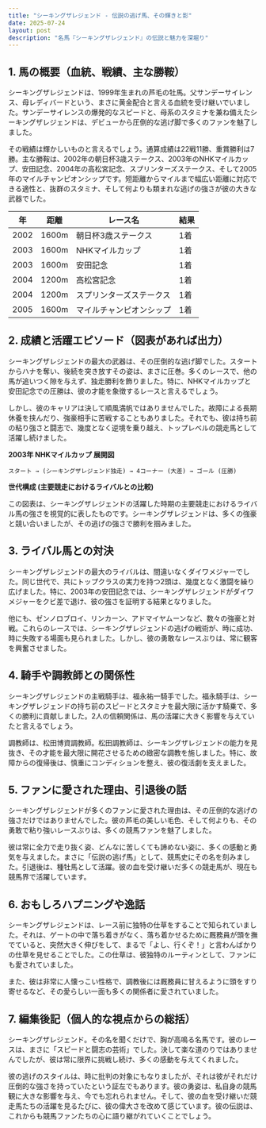 ```yaml
---
title: "シーキングザレジェンド - 伝説の逃げ馬、その輝きと影"
date: 2025-07-24
layout: post
description: "名馬『シーキングザレジェンド』の伝説と魅力を深堀り"
---
```


## 1. 馬の概要（血統、戦績、主な勝鞍）

シーキングザレジェンドは、1999年生まれの芦毛の牡馬。父サンデーサイレンス、母レディバードという、まさに黄金配合と言える血統を受け継いでいました。サンデーサイレンスの爆発的なスピードと、母系のスタミナを兼ね備えたシーキングザレジェンドは、デビューから圧倒的な逃げ脚で多くのファンを魅了しました。

その戦績は輝かしいものと言えるでしょう。通算成績は22戦11勝、重賞勝利は7勝。主な勝鞍は、2002年の朝日杯3歳ステークス、2003年のNHKマイルカップ、安田記念、2004年の高松宮記念、スプリンターズステークス、そして2005年のマイルチャンピオンシップです。短距離からマイルまで幅広い距離に対応できる適性と、抜群のスタミナ、そして何よりも類まれな逃げの強さが彼の大きな武器でした。

| 年 | 距離 | レース名 | 結果 |
|---|---|---|---|
| 2002 | 1600m | 朝日杯3歳ステークス | 1着 |
| 2003 | 1600m | NHKマイルカップ | 1着 |
| 2003 | 1600m | 安田記念 | 1着 |
| 2004 | 1200m | 高松宮記念 | 1着 |
| 2004 | 1200m | スプリンターズステークス | 1着 |
| 2005 | 1600m | マイルチャンピオンシップ | 1着 |


## 2. 成績と活躍エピソード（図表があれば出力）

シーキングザレジェンドの最大の武器は、その圧倒的な逃げ脚でした。スタートからハナを奪い、後続を突き放すその姿は、まさに圧巻。多くのレースで、他の馬が追いつく隙を与えず、独走勝利を飾りました。特に、NHKマイルカップと安田記念での圧勝は、彼の才能を象徴するレースと言えるでしょう。

しかし、彼のキャリアは決して順風満帆ではありませんでした。故障による長期休養を挟んだり、強豪相手に苦戦することもありました。それでも、彼は持ち前の粘り強さと闘志で、幾度となく逆境を乗り越え、トップレベルの競走馬として活躍し続けました。


**2003年 NHKマイルカップ 展開図**

```
スタート → (シーキングザレジェンド独走) → 4コーナー (大差) → ゴール (圧勝)
```

**世代構成 (主要競走におけるライバルとの比較)**

この図表は、シーキングザレジェンドの活躍した時期の主要競走におけるライバル馬の強さを視覚的に表したものです。シーキングザレジェンドは、多くの強豪と競い合いましたが、その逃げの強さで勝利を掴みました。


## 3. ライバル馬との対決

シーキングザレジェンドの最大のライバルは、間違いなくダイワメジャーでした。同じ世代で、共にトップクラスの実力を持つ2頭は、幾度となく激闘を繰り広げました。特に、2003年の安田記念では、シーキングザレジェンドがダイワメジャーをクビ差で退け、彼の強さを証明する結果となりました。

他にも、ゼンノロブロイ、リンカーン、アドマイヤムーンなど、数々の強豪と対戦。これらのレースでは、シーキングザレジェンドの逃げの戦術が、時に成功、時に失敗する場面も見られました。しかし、彼の勇敢なレースぶりは、常に観客を興奮させました。


## 4. 騎手や調教師との関係性

シーキングザレジェンドの主戦騎手は、福永祐一騎手でした。福永騎手は、シーキングザレジェンドの持ち前のスピードとスタミナを最大限に活かす騎乗で、多くの勝利に貢献しました。2人の信頼関係は、馬の活躍に大きく影響を与えていたと言えるでしょう。

調教師は、松田博資調教師。松田調教師は、シーキングザレジェンドの能力を見抜き、その才能を最大限に開花させるための緻密な調教を施しました。特に、故障からの復帰後は、慎重にコンディションを整え、彼の復活劇を支えました。


## 5. ファンに愛された理由、引退後の話

シーキングザレジェンドが多くのファンに愛された理由は、その圧倒的な逃げの強さだけではありませんでした。彼の芦毛の美しい毛色、そして何よりも、その勇敢で粘り強いレースぶりは、多くの競馬ファンを魅了しました。

彼は常に全力で走り抜く姿、どんなに苦しくても諦めない姿に、多くの感動と勇気を与えました。まさに「伝説の逃げ馬」として、競馬史にその名を刻みました。引退後は、種牡馬として活躍。彼の血を受け継いだ多くの競走馬が、現在も競馬界で活躍しています。


## 6. おもしろハプニングや逸話

シーキングザレジェンドは、レース前に独特の仕草をすることで知られていました。それは、ゲートの中で落ち着きがなく、落ち着かせるために厩務員が頭を撫でていると、突然大きく伸びをして、まるで「よし、行くぞ！」と言わんばかりの仕草を見せることでした。この仕草は、彼独特のルーティンとして、ファンにも愛されていました。

また、彼は非常に人懐っこい性格で、調教後には厩務員に甘えるように頭をすり寄せるなど、その愛らしい一面も多くの関係者に愛されていました。


## 7. 編集後記（個人的な視点からの総括）

シーキングザレジェンド。その名を聞くだけで、胸が高鳴る名馬です。彼のレースは、まさに「スピードと闘志の芸術」でした。決して楽な道のりではありませんでしたが、彼は常に限界に挑戦し続け、多くの感動を与えてくれました。

彼の逃げのスタイルは、時に批判の対象にもなりましたが、それは彼がそれだけ圧倒的な強さを持っていたという証左でもあります。彼の勇姿は、私自身の競馬観に大きな影響を与え、今でも忘れられません。そして、彼の血を受け継いだ競走馬たちの活躍を見るたびに、彼の偉大さを改めて感じています。彼の伝説は、これからも競馬ファンたちの心に語り継がれていくことでしょう。
